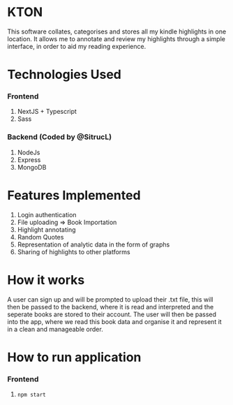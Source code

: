# KTON
This software collates, categorises and stores all my kindle highlights in one location. It allows me to annotate and review my highlights through a simple interface, in order to aid my reading experience.


# Technologies Used
### Frontend
1. NextJS + Typescript
3. Sass

### Backend (Coded by @SitrucL)
1. NodeJs
2. Express
3. MongoDB

# Features Implemented
1. Login authentication
2. File uploading => Book Importation
3. Highlight annotating
4. Random Quotes
5. Representation of analytic data in the form of graphs
6. Sharing of highlights to other platforms

# How it works
A user can sign up and will be prompted to upload their .txt file, this will then be passed to the backend, where it is read and interpreted and the seperate books are stored to their account. The user will then be passed into the app, where we read this book data and organise it and represent it in a clean and manageable order. 

# How to run application<br/>
### Frontend
1. `npm start`


